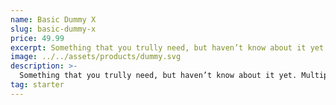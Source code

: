 ```yaml
---
name: Basic Dummy X
slug: basic-dummy-x
price: 49.99
excerpt: Something that you trully need, but haven’t know about it yet
image: ../../assets/products/dummy.svg
description: >-
  Something that you trully need, but haven’t know about it yet. Multiple winner of Community Awarads.
tag: starter
---
```

